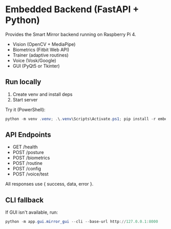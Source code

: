 # Embedded Backend (FastAPI + Python)

Provides the Smart Mirror backend running on Raspberry Pi 4.

- Vision (OpenCV + MediaPipe)
- Biometrics (Fitbit Web API)
- Trainer (adaptive routines)
- Voice (Vosk/Google)
- GUI (PyQt5 or Tkinter)

## Run locally

1. Create venv and install deps
2. Start server

Try it (PowerShell):

```powershell
python -m venv .venv; .\.venv\Scripts\Activate.ps1; pip install -r embedded/requirements.txt; uvicorn app.api.main:app --reload --host 0.0.0.0 --port 8000
```

## API Endpoints
- GET /health
- POST /posture
- POST /biometrics
- POST /routine
- POST /config
- POST /voice/test

All responses use { success, data, error }.

## CLI fallback
If GUI isn't available, run:

```powershell
python -m app.gui.mirror_gui --cli --base-url http://127.0.0.1:8000
```
